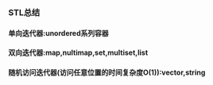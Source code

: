 ### STL总结

#### 单向迭代器:unordered系列容器
#### 双向迭代器:map,nultimap,set,multiset,list 

#### 随机访问迭代器(访问任意位置的时间复杂度O(1)):vector,string


